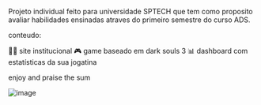 
Projeto individual feito para universidade SPTECH que tem como proposito avaliar habilidades ensinadas atraves do primeiro semestre do curso ADS.

conteudo:

👨‍💻 site institucional
🎮 game baseado em dark souls 3
📊 dashboard com estatísticas da sua jogatina

enjoy and praise the sum

![image](https://github.com/TaysonMartinss/projeto-individual-dark-souls/assets/160864748/419bc119-7101-450d-bf3f-b9e73242f2ff)

